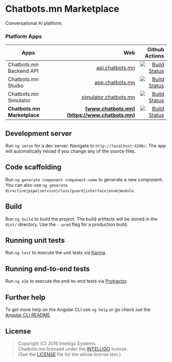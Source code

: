 # Chatbots.mn Marketplace

Conversational AI platform.

### Platform Apps

| Apps                    |                                                    Web |  Github Actions                                                                                                                                                              |
| ----------------------- | -----------------------------------------------------: | ---------------------------------------------------------------------------------------------------------------------------------------------------------------------------: |
| Chatbots.mn Backend API |             [api.chatbots.mn](https://api.chatbots.mn) | [![Build Status](https://github.com/intelligo-systems/chatbots.mn/workflows/backend/badge.svg)](https://github.com/intelligo-systems/chatbots.mn/actions?workflow=backend)         |
| Chatbots.mn Studio      |             [app.chatbots.mn](https://app.chatbots.mn) | [![Build Status](https://github.com/intelligo-systems/chatbots.mn/workflows/studio/badge.svg)](https://github.com/intelligo-systems/chatbots.mn/actions?workflow=studio)           |
| Chatbots.mn Simulator   | [simulator.chatbots.mn](https://simulator.chatbots.mn) | [![Build Status](https://github.com/intelligo-systems/chatbots.mn/workflows/simulator/badge.svg)](https://github.com/intelligo-systems/chatbots.mn/actions?workflow=simulator)     |
| **Chatbots.mn Marketplace** |             **[www.chatbots.mn](https://www.chatbots.mn)** | [![Build Status](https://github.com/intelligo-systems/chatbots.mn/workflows/marketplace/badge.svg)](https://github.com/intelligo-systems/chatbots.mn/actions?workflow=marketplace) |

## Development server

Run `ng serve` for a dev server. Navigate to `http://localhost:4200/`. The app will automatically reload if you change any of the source files.

## Code scaffolding

Run `ng generate component component-name` to generate a new component. You can also use `ng generate directive|pipe|service|class|guard|interface|enum|module`.

## Build

Run `ng build` to build the project. The build artifacts will be stored in the `dist/` directory. Use the `--prod` flag for a production build.

## Running unit tests

Run `ng test` to execute the unit tests via [Karma](https://karma-runner.github.io).

## Running end-to-end tests

Run `ng e2e` to execute the end-to-end tests via [Protractor](http://www.protractortest.org/).

## Further help

To get more help on the Angular CLI use `ng help` or go check out the [Angular CLI README](https://github.com/angular/angular-cli/blob/master/README.md).

## License

> Copyright (C) 2019 Intelligo Systems.  
> Chatbots.mn licensed under the [INTELLIGO](../LICENSE) license.  
> (See the [LICENSE](./LICENSE) file for the whole license text.)

